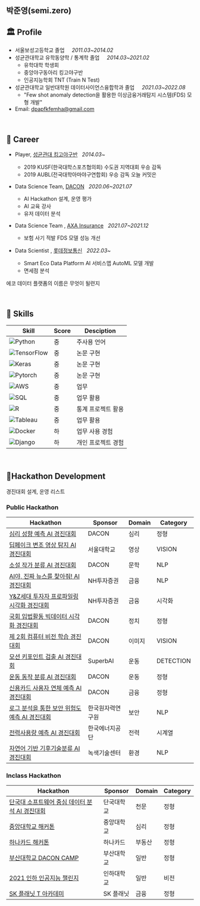

## 박준영(semi.zero)

## 🏛 Profile

- 서울보성고등학교 졸업 &nbsp;&nbsp;&nbsp; _2011.03~2014.02_
- 성균관대학교 유학동양학 / 통계학 졸업 &nbsp;&nbsp;&nbsp; _2014.03~2021.02_
   - 유학대학 학생회
   - 중앙야구동아리 킹고야구반 
   - 인공지능학회 TNT (Train N Test)
- 성균관대학교 일반대학원 데이터사이언스융합학과 졸업 &nbsp;&nbsp;&nbsp; _2021.03~2022.08_
   - "Few shot anomaly detection을 활용한 이상금융거래탐지 시스템(FDS) 모형 개발"
- Email: dpapfkfemha@gmail.com
<br/>


## 🏢 Career
- Player, [성균관대 킹고야구반](https://instagram.com/kingo_yaguban) &nbsp; _2014.03~_  
  - 2019 KUSF(한국대학스포츠협의회) 수도권 지역대회 우승 감독 
  - 2019 AUBL(전국대학아마야구연합회) 우승 감독 
오늘 커밋은
- Data Science Team, [DACON](https://www.dacon.io/) &nbsp; _2020.06~2021.07_
  - AI Hackathon 설계, 운영 평가
  - AI 교육 강사
  - 유저 데이터 분석

- Data Science Team , [AXA Insurance](https://www.axa.co.kr/index_email_relay.jsp)  &nbsp; _2021.07~2021.12_
  - 보험 사기 적발 FDS 모델 성능 개선

- Data Scientist , [롯데정보통신](https://www.ldcc.co.kr/)  &nbsp; _2022.03~_
  - Smart Eco Data Platform AI 서비스맵 AutoML 모델 개발
  - 면세점 분석
  
에코 데이터 플랫폼의 이름은 무엇이 될련지

<br/>

## 🌠 Skills

| Skill | Score | Desciption |
| ------ | ------ | ----- |
| ![Python](https://img.shields.io/badge/Python-3776AB?style=flat-square&logo=Python&logoColor=white)| 중 | 주사용 언어 |
| ![TensorFlow](https://img.shields.io/badge/TensorFlow-FF6F00?style=flat-square&logo=TensorFlow&logoColor=white)| 중 | 논문 구현 |
| ![Keras](https://img.shields.io/badge/Keras-D00000?style=flat-square&logo=Keras&logoColor=white) | 중 | 논문 구현 |
| ![Pytorch](https://img.shields.io/badge/PyTorch-EE4C2C?style=flat-square&logo=PyTorch&logoColor=white) | 중 | 논문 구현 |
| ![AWS](https://img.shields.io/badge/Amazon%20AWS-232F3E?style=flat-square&logo=Amazon%20AWS&logoColor=white) | 중 | 업무  |
| ![SQL](https://img.shields.io/badge/MySQL-4479A1?style=flat-square&logo=MySQL&logoColor=white) | 중 | 업무 활용 |
| ![R](https://img.shields.io/badge/R-276DC3?style=flat-square&logo=R&logoColor=white) | 중 | 통계 프로젝트 활용 |
| ![Tableau](https://img.shields.io/badge/Tableau-276DC3?style=flat-square&logo=Tableau&logoColor=white) | 중 | 업무 활용 |
| ![Docker](https://img.shields.io/badge/Docker-2496ED?style=flat-square&logo=Docker&logoColor=white) | 하 | 업무 사용 경험 |
| ![Django](https://img.shields.io/badge/Django-4479A1?style=flat-square&logo=Django&logoColor=white) | 하 | 개인 프로젝트 경험 |
<br/>

## 📝Hackathon Development

경진대회 설계, 운영 리스트
<br/>


### Public Hackathon 

| Hackathon | Sponsor | Domain | Category |
| ------ | ------ | ------ | -----|
| [심리 성향 예측 AI 경진대회](https://www.dacon.io/competitions/official/235647/overview/description) | DACON | 심리 | 정형 |
| [딥페이크 변조 영상 탐지 AI 경진대회](https://www.dacon.io/competitions/official/235655/overview/description) | 서울대학교 | 영상 | VISION |
| [소설 작가 분류 AI 경진대회](https://www.dacon.io/competitions/official/235670/overview/description) | DACON | 문학 | NLP |
| [AI야, 진짜 뉴스를 찾아줘! AI 경진대회](https://www.dacon.io/competitions/official/235658/overview/description) | NH투자증권 | 금융 | NLP |
| [Y&Z세대 투자자 프로파일링 시각화 경진대회](https://www.dacon.io/competitions/official/235663/overview/description) | NH투자증권 | 금융 | 시각화 |
| [국회 입법활동 빅데이터 시각화 경진대회](https://www.dacon.io/competitions/official/235679/overview/description) | DACON | 정치 | 정형 |
| [제 2회 컴퓨터 비전 학습 경진대회](https://www.dacon.io/competitions/official/235697/overview/description) | DACON | 이미지 | VISION |
| [모션 키포인트 검출 AI 경진대회](https://www.dacon.io/competitions/official/235701/overview/description) | SuperbAI | 운동 | DETECTION |
| [운동 동작 분류 AI 경진대회](https://www.dacon.io/competitions/official/235689/overview/description) | DACON | 운동 | 정형 |
| [신용카드 사용자 연체 예측 AI 경진대회](https://www.dacon.io/competitions/official/235713/overview/description) | DACON | 금융 | 정형 |
| [로그 분석을 통한 보안 위험도 예측 AI 경진대회](https://www.dacon.io/competitions/official/235717/overview/description) | 한국원자력연구원 | 보안 | NLP |
| [전력사용량 예측 AI 경진대회](https://www.dacon.io/competitions/official/235736/overview/description) | 한국에너지공단 | 전력 | 시계열 |
| [자연어 기반 기후기술분류 AI 경진대회](https://www.dacon.io/competitions/official/235744/overview/description) | 녹색기술센터 | 환경 | NLP |


### Inclass Hackathon 

| Hackathon | Sponsor | Domain | Category |
| ------ | ------ | ------ | -----|
| [단국대 소프트웨어 중심 데이터 분석 AI 경진대회](https://www.dacon.io/competitions/official/235638/overview/description) | 단국대학교 | 천문 | 정형 |
| [중앙대학교 해커톤](https://www.dacon.io/competitions/official/235654/overview/description) | 중앙대학교 | 심리 | 정형 |
| [하나카드 해커톤](https://www.dacon.io/competitions/official/235678/overview/description) | 하나카드 | 부동산 | 정형 | 
| [부산대학교 DACON CAMP](https://www.dacon.io/competitions/official/235696/overview/description)| 부산대학교 | 일반 | 정형 | 
| [2021 인하 인공지능 챌린지](https://www.dacon.io/competitions/official/235750/overview/description) | 인하대학교 | 일반 | 비전 |
| [SK 플래닛 T 아카데미](https://www.dacon.io/competitions/official/235760/overview/description) | SK 플래닛 | 금융 | 정형 |








<!--
**semi-zero/semi-zero** is a ✨ _special_ ✨ repository because its `README.md` (this file) appears on your GitHub profile.

Here are some ideas to get you started:

- 🔭 I’m currently working on ...
- 🌱 I’m currently learning ...
- 👯 I’m looking to collaborate on ...
- 🤔 I’m looking for help with ...
- 💬 Ask me about ...
- 📫 How to reach me: ...
- 😄 Pronouns: ...
- ⚡ Fun fact: ...
-->

 
